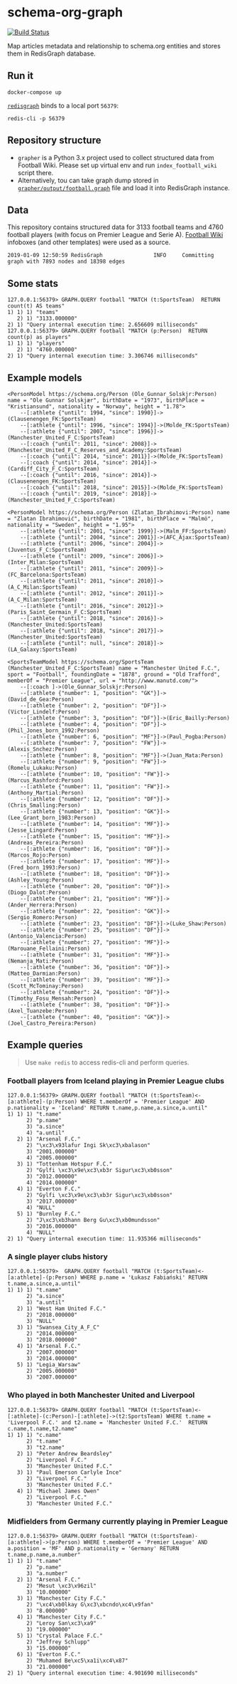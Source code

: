 # schema-org-graph

[![Build Status](https://travis-ci.com/Wikia/schema-org-graph.svg?branch=master)](https://travis-ci.com/Wikia/schema-org-graph)

Map articles metadata and relationship to schema.org entities and stores them in RedisGraph database.

## Run it

```
docker-compose up
```

[`redisgraph`](https://oss.redislabs.com/redisgraph/) binds to a local port `56379`:

```
redis-cli -p 56379
```

## Repository structure

* `grapher` is a Python 3.x project used to collect structured data from Football Wiki. Please set up virtual env and run `index_football_wiki` script there.
* Alternatively, tou can take graph dump stored in [`grapher/output/football.graph`](https://github.com/Wikia/schema-org-graph/tree/master/grapher/output) file and load it into RedisGraph instance.

## Data

This repository contains structured data for 3133 football teams and 4760 football players (with focus on Premier League and Serie A). [Football Wiki](http://football.wikia.com) infoboxes (and other templates) were used as a source.

```
2019-01-09 12:50:59 RedisGraph                INFO     Committing graph with 7893 nodes and 18398 edges
```

## Some stats

```
127.0.0.1:56379> GRAPH.QUERY football "MATCH (t:SportsTeam)  RETURN count(t) AS teams"
1) 1) 1) "teams"
   2) 1) "3133.000000"
2) 1) "Query internal execution time: 2.656609 milliseconds"
127.0.0.1:56379> GRAPH.QUERY football "MATCH (p:Person)  RETURN count(p) as players"
1) 1) 1) "players"
   2) 1) "4760.000000"
2) 1) "Query internal execution time: 3.306746 milliseconds"
```

## Example models

```
<PersonModel https://schema.org/Person (Ole_Gunnar_Solskjr:Person) name = "Ole Gunnar Solskjær", birthDate = "1973", birthPlace = "Kristiansund", nationality = "Norway", height = "1.78">
    --[:athlete {"until": 1994, "since": 1990}]->(Clausenengen_FK:SportsTeam)
    --[:athlete {"until": 1996, "since": 1994}]->(Molde_FK:SportsTeam)
    --[:athlete {"until": 2007, "since": 1996}]->(Manchester_United_F_C:SportsTeam)
    --[:coach {"until": 2011, "since": 2008}]->(Manchester_United_F_C_Reserves_and_Academy:SportsTeam)
    --[:coach {"until": 2014, "since": 2011}]->(Molde_FK:SportsTeam)
    --[:coach {"until": 2014, "since": 2014}]->(Cardiff_City_F_C:SportsTeam)
    --[:coach {"until": 2016, "since": 2014}]->(Clausenengen_FK:SportsTeam)
    --[:coach {"until": 2018, "since": 2015}]->(Molde_FK:SportsTeam)
    --[:coach {"until": 2019, "since": 2018}]->(Manchester_United_F_C:SportsTeam)
```

```
<PersonModel https://schema.org/Person (Zlatan_Ibrahimovi:Person) name = "Zlatan Ibrahimović", birthDate = "1981", birthPlace = "Malmö", nationality = "Sweden", height = "1.95">
	--[:athlete {"until": 2001, "since": 1999}]->(Malm_FF:SportsTeam)
	--[:athlete {"until": 2004, "since": 2001}]->(AFC_Ajax:SportsTeam)
	--[:athlete {"until": 2006, "since": 2004}]->(Juventus_F_C:SportsTeam)
	--[:athlete {"until": 2009, "since": 2006}]->(Inter_Milan:SportsTeam)
	--[:athlete {"until": 2011, "since": 2009}]->(FC_Barcelona:SportsTeam)
	--[:athlete {"until": 2011, "since": 2010}]->(A_C_Milan:SportsTeam)
	--[:athlete {"until": 2012, "since": 2011}]->(A_C_Milan:SportsTeam)
	--[:athlete {"until": 2016, "since": 2012}]->(Paris_Saint_Germain_F_C:SportsTeam)
	--[:athlete {"until": 2018, "since": 2016}]->(Manchester_United:SportsTeam)
	--[:athlete {"until": 2018, "since": 2017}]->(Manchester_United:SportsTeam)
	--[:athlete {"until": null, "since": 2018}]->(LA_Galaxy:SportsTeam)
```

```
<SportsTeamModel https://schema.org/SportsTeam (Manchester_United_F_C:SportsTeam) name = "Manchester United F.C.", sport = "Football", foundingDate = "1878", ground = "Old Trafford", memberOf = "Premier League", url = "http://www.manutd.com/">
	--[:coach ]->(Ole_Gunnar_Solskjr:Person)
	--[:athlete {"number": 1, "position": "GK"}]->(David_de_Gea:Person)
	--[:athlete {"number": 2, "position": "DF"}]->(Victor_Lindelf:Person)
	--[:athlete {"number": 3, "position": "DF"}]->(Eric_Bailly:Person)
	--[:athlete {"number": 4, "position": "DF"}]->(Phil_Jones_born_1992:Person)
	--[:athlete {"number": 6, "position": "MF"}]->(Paul_Pogba:Person)
	--[:athlete {"number": 7, "position": "FW"}]->(Alexis_Snchez:Person)
	--[:athlete {"number": 8, "position": "MF"}]->(Juan_Mata:Person)
	--[:athlete {"number": 9, "position": "FW"}]->(Romelu_Lukaku:Person)
	--[:athlete {"number": 10, "position": "FW"}]->(Marcus_Rashford:Person)
	--[:athlete {"number": 11, "position": "FW"}]->(Anthony_Martial:Person)
	--[:athlete {"number": 12, "position": "DF"}]->(Chris_Smalling:Person)
	--[:athlete {"number": 13, "position": "GK"}]->(Lee_Grant_born_1983:Person)
	--[:athlete {"number": 14, "position": "MF"}]->(Jesse_Lingard:Person)
	--[:athlete {"number": 15, "position": "MF"}]->(Andreas_Pereira:Person)
	--[:athlete {"number": 16, "position": "DF"}]->(Marcos_Rojo:Person)
	--[:athlete {"number": 17, "position": "MF"}]->(Fred_born_1993:Person)
	--[:athlete {"number": 18, "position": "DF"}]->(Ashley_Young:Person)
	--[:athlete {"number": 20, "position": "DF"}]->(Diogo_Dalot:Person)
	--[:athlete {"number": 21, "position": "MF"}]->(Ander_Herrera:Person)
	--[:athlete {"number": 22, "position": "GK"}]->(Sergio_Romero:Person)
	--[:athlete {"number": 23, "position": "DF"}]->(Luke_Shaw:Person)
	--[:athlete {"number": 25, "position": "DF"}]->(Antonio_Valencia:Person)
	--[:athlete {"number": 27, "position": "MF"}]->(Marouane_Fellaini:Person)
	--[:athlete {"number": 31, "position": "MF"}]->(Nemanja_Mati:Person)
	--[:athlete {"number": 36, "position": "DF"}]->(Matteo_Darmian:Person)
	--[:athlete {"number": 39, "position": "MF"}]->(Scott_McTominay:Person)
	--[:athlete {"number": 24, "position": "DF"}]->(Timothy_Fosu_Mensah:Person)
	--[:athlete {"number": 38, "position": "DF"}]->(Axel_Tuanzebe:Person)
	--[:athlete {"number": 40, "position": "GK"}]->(Joel_Castro_Pereira:Person)
```

## Example queries

> Use `make redis` to access redis-cli and perform queries.

### Football players from Iceland playing in Premier League clubs

```
127.0.0.1:56379> GRAPH.QUERY football "MATCH (t:SportsTeam)<-[a:athlete]-(p:Person) WHERE t.memberOf = 'Premier League' AND p.nationality = 'Iceland' RETURN t.name,p.name,a.since,a.until"
1) 1) 1) "t.name"
      2) "p.name"
      3) "a.since"
      4) "a.until"
   2) 1) "Arsenal F.C."
      2) "\xc3\x93lafur Ingi Sk\xc3\xbalason"
      3) "2001.000000"
      4) "2005.000000"
   3) 1) "Tottenham Hotspur F.C."
      2) "Gylfi \xc3\x9e\xc3\xb3r Sigur\xc3\xb0sson"
      3) "2012.000000"
      4) "2014.000000"
   4) 1) "Everton F.C."
      2) "Gylfi \xc3\x9e\xc3\xb3r Sigur\xc3\xb0sson"
      3) "2017.000000"
      4) "NULL"
   5) 1) "Burnley F.C."
      2) "J\xc3\xb3hann Berg Gu\xc3\xb0mundsson"
      3) "2016.000000"
      4) "NULL"
2) 1) "Query internal execution time: 11.935366 milliseconds"
```

### A single player clubs history

```
127.0.0.1:56379>  GRAPH.QUERY football "MATCH (t:SportsTeam)<-[a:athlete]-(p:Person) WHERE p.name = 'Łukasz Fabiański' RETURN t.name,a.since,a.until"
1) 1) 1) "t.name"
      2) "a.since"
      3) "a.until"
   2) 1) "West Ham United F.C."
      2) "2018.000000"
      3) "NULL"
   3) 1) "Swansea_City_A_F_C"
      2) "2014.000000"
      3) "2018.000000"
   4) 1) "Arsenal F.C."
      2) "2007.000000"
      3) "2014.000000"
   5) 1) "Legia_Warsaw"
      2) "2005.000000"
      3) "2007.000000"
```

### Who played in both Manchester United and Liverpool

```
127.0.0.1:56379> GRAPH.QUERY football "MATCH (t:SportsTeam)<-[:athlete]-(c:Person)-[:athlete]->(t2:SportsTeam) WHERE t.name = 'Liverpool F.C.' and t2.name = 'Manchester United F.C.'  RETURN c.name,t.name,t2.name"
1) 1) 1) "c.name"
      2) "t.name"
      3) "t2.name"
   2) 1) "Peter Andrew Beardsley"
      2) "Liverpool F.C."
      3) "Manchester United F.C."
   3) 1) "Paul Emerson Carlyle Ince"
      2) "Liverpool F.C."
      3) "Manchester United F.C."
   4) 1) "Michael James Owen"
      2) "Liverpool F.C."
      3) "Manchester United F.C."
```

### Midfielders from Germany currently playing in Premier League

```
127.0.0.1:56379> GRAPH.QUERY football "MATCH (t:SportsTeam)-[a:athlete]->(p:Person) WHERE t.memberOf = 'Premier League' AND a.position = 'MF' AND p.nationality = 'Germany' RETURN t.name,p.name,a.number"
1) 1) 1) "t.name"
      2) "p.name"
      3) "a.number"
   2) 1) "Arsenal F.C."
      2) "Mesut \xc3\x96zil"
      3) "10.000000"
   3) 1) "Manchester City F.C."
      2) "\xc4\xb0lkay G\xc3\xbcndo\xc4\x9fan"
      3) "8.000000"
   4) 1) "Manchester City F.C."
      2) "Leroy San\xc3\xa9"
      3) "19.000000"
   5) 1) "Crystal Palace F.C."
      2) "Jeffrey Schlupp"
      3) "15.000000"
   6) 1) "Everton F.C."
      2) "Muhamed Be\xc5\xa1i\xc4\x87"
      3) "21.000000"
2) 1) "Query internal execution time: 4.901690 milliseconds"
```

